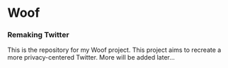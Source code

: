 # Woof
### Remaking Twitter
This is the repository for my Woof project. This project aims to recreate a more privacy-centered Twitter. More will be added later...
